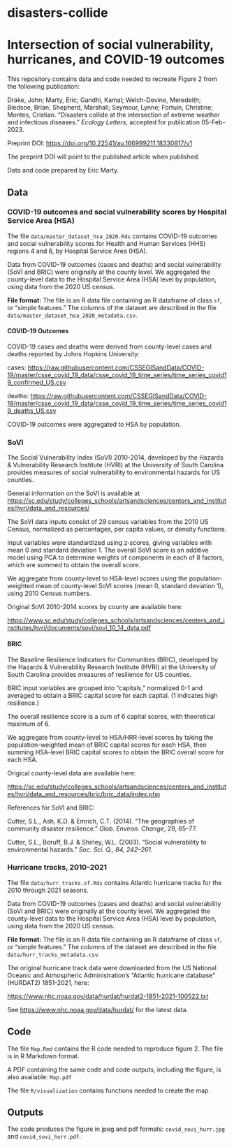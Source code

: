 
<!-- README.md is generated from README.Rmd. Please edit that file -->

# disasters-collide

<!-- badges: start -->
<!-- badges: end -->

# Intersection of social vulnerability, hurricanes, and COVID-19 outcomes

This repository contains data and code needed to recreate Figure 2 from
the following publication:

Drake, John; Marty, Eric; Gandhi, Kamal; Welch-Devine, Meredeith;
Bledsoe, Brian; Shepherd, Marshall; Seymour, Lynne; Fortuin, Christine;
Montes, Cristian. “Disasters collide at the intersection of extreme
weather and infectious diseases.” *Ecology Letters,* accepted for
publication 05-Feb-2023.

Preprint DOI: <https://doi.org/10.22541/au.166999211.18330817/v1>

The preprint DOI will point to the published article when published.

Data and code prepared by Eric Marty.

## Data

### COVID-19 outcomes and social vulnerability scores by Hospital Service Area (HSA)

The file `data/master_dataset_hsa_2020.Rds` contains COVID-19 outcomes
and social vulnerability scores for Health and Human Services (HHS)
regions 4 and 6, by Hospital Service Area (HSA).

Data from COVID-19 outcomes (cases and deaths) and social vulnerability
(SoVI and BRIC) were originally at the county level. We aggregated the
county-level data to the Hospital Service Area (HSA) level by
population, using data from the 2020 US census.

**File format:** The file is an R data file containing an R dataframe of
class `sf`, or “simple features.” The columns of the dataset are
described in the file `data/master_dataset_hsa_2020_metadata.csv`.

#### COVID-19 Outcomes

COVID-19 cases and deaths were derived from county-level cases and
deaths reported by Johns Hopkins University:

cases:
<https://raw.githubusercontent.com/CSSEGISandData/COVID-19/master/csse_covid_19_data/csse_covid_19_time_series/time_series_covid19_confirmed_US.csv>

deaths:
<https://raw.githubusercontent.com/CSSEGISandData/COVID-19/master/csse_covid_19_data/csse_covid_19_time_series/time_series_covid19_deaths_US.csv>

COVID-19 outcomes were aggregated to HSA by population.

### SoVI

The Social Vulnerability Index (SoVI) 2010-2014, developed by the
Hazards & Vulnerability Research Institute (HVRI) at the University of
South Carolina provides measures of social vulnerability to
environmental hazards for US counties.

General information on the SoVI is available at
<https://sc.edu/study/colleges_schools/artsandsciences/centers_and_institutes/hvri/data_and_resources/>

The SoVI data inputs consist of 29 census variables from the 2010 US
Census, normalized as percentages, per capita values, or density
functions.

Input variables were standardized using z‐scores, giving variables with
mean 0 and standard deviation 1. The overall SoVI score is an additive
model using PCA to determine weights of components in each of 8 factors,
which are summed to obtain the overall score.

We aggregate from county-level to HSA-level scores using the
population-weighted mean of county-level SoVI scores (mean 0, standard
deviation 1), using 2010 Census numbers.

Original SoVI 2010-2014 scores by county are available here:

<https://www.sc.edu/study/colleges_schools/artsandsciences/centers_and_institutes/hvri/documents/sovi/sovi_10_14_data.pdf>

#### BRIC

The Baseline Resilience Indicators for Communities (BRIC), developed by
the Hazards & Vulnerability Research Institute (HVRI) at the University
of South Carolina provides measures of resilience for US counties.

BRIC input variables are grouped into “capitals,” normalized 0-1 and
averaged to obtain a BRIC capital score for each capital. (1 indicates
high resilience.)

The overall resilience score is a sum of 6 capital scores, with
theoretical maximum of 6.

We aggregate from county-level to HSA/HRR-level scores by taking the
population-weighted mean of BRIC capital scores for each HSA, then
summing HSA-level BRIC capital scores to obtain the BRIC overall score
for each HSA.

Origical county-level data are available here:

<https://sc.edu/study/colleges_schools/artsandsciences/centers_and_institutes/hvri/data_and_resources/bric/bric_data/index.php>

References for SoVI and BRIC:

Cutter, S.L., Ash, K.D. & Emrich, C.T. (2014). “The geographies of
community disaster resilience.” *Glob. Environ. Change*, 29, 65–77.

Cutter, S.L., Boruff, B.J. & Shirley, W.L. (2003). “Social vulnerability
to environmental hazards.” *Soc. Sci. Q., 84, 242–261.*

### Hurricane tracks, 2010-2021

The file `data/hurr_tracks.sf.Rds` contains Atlantic hurricane tracks
for the 2010 through 2021 seasons.

Data from COVID-19 outcomes (cases and deaths) and social vulnerability
(SoVI and BRIC) were originally at the county level. We aggregated the
county-level data to the Hospital Service Area (HSA) level by
population, using data from the 2020 US census.

**File format:** The file is an R data file containing an R dataframe of
class `sf`, or “simple features.” The columns of the dataset are
described in the file `data/hurr_tracks_metadata.csv`.

The original hurricane track data were downloaded from the US National
Oceanic and Atmospheric Administration’s “Atlantic hurricane database”
(HURDAT2) 1851-2021, here:

<https://www.nhc.noaa.gov/data/hurdat/hurdat2-1851-2021-100522.txt>

See <https://www.nhc.noaa.gov/data/hurdat/> for the latest data.

## Code

The file `Map.Rmd` contains the R code needed to reproduce figure 2. The
file is in R Markdown format.

A PDF containing the same code and code outputs, including the figure,
is also available: `Map.pdf`

The file `R/visualization` contains functions needed to create the map.

## Outputs

The code produces the figure in jpeg and pdf formats:
`covid_sovi_hurr.jpg` and `covid_sovi_hurr.pdf`.
